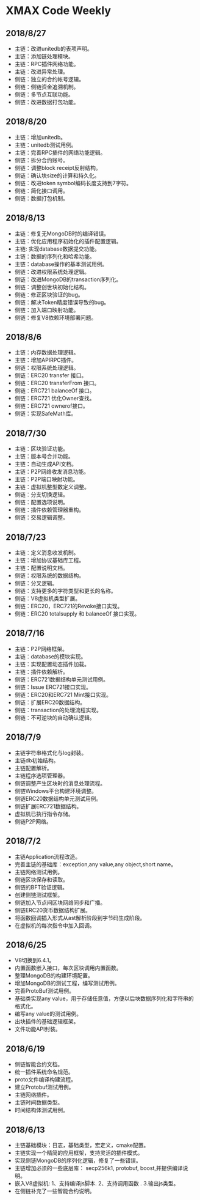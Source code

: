 # XMAX Code Weekly


2018/8/27
-----------------------
*  主链：改进unitedb的表项声明。
*  主链：添加链处理模块。
*  主链：RPC插件网络功能。
*  主链：改进异常处理。
*  侧链：独立的合约帐号逻辑。
*  侧链：侧链资金追溯机制。
*  侧链：多节点互联功能。
*  侧链：改进数据打包功能。


2018/8/20
-----------------------
*  主链：增加unitedb。
*  主链：unitedb测试用例。
*  主链：完善RPC插件的网络功能逻辑。
*  侧链：拆分合约账号。
*  侧链：调整block receipt反射结构。
*  侧链：确认块size的计算和持久化。
*  侧链：改进token symbol编码长度支持到7字符。
*  侧链：简化接口调用。
*  侧链：数据打包机制。

2018/8/13
-----------------------
*  主链：修复无MongoDB时的编译错误。
*  主链：优化应用程序初始化的插件配置逻辑。
*  主链: 实现database数据提交功能。
*  主链：数据的序列化和哈希功能。
*  主链：database操作的基本测试用例。
*  侧链：改进权限系统处理逻辑。
*  侧链：改进MongoDB的transaction序列化。
*  侧链：调整创世块初始化结构。
*  侧链：修正区块验证的bug。
*  侧链：解决Token精度错误导致的bug。
*  侧链：加入端口映射功能。
*  侧链：修复V8依赖环境部署问题。


2018/8/6
-----------------------
*  主链：内存数据处理逻辑。
*  主链：增加APIRPC插件。
*  侧链：权限系统处理逻辑。
*  侧链：ERC20 transfer 接口。
*  侧链：ERC20 transferFrom 接口。
*  侧链：ERC721 balanceOf 接口。
*  侧链：ERC721 优化Owner查找。
*  侧链：ERC721 ownerof接口。
*  侧链：实现SafeMath库。


2018/7/30
-----------------------
*  主链：区块验证功能。
*  主链：版本号合并功能。
*  主链：自动生成API文档。
*  主链：P2P网络收发消息功能。
*  主链：P2P端口映射功能。
*  主链：虚拟机整型数定义调整。
*  侧链：分支切换逻辑。
*  侧链：配置选项说明。
*  侧链：插件依赖管理器重构。
*  侧链：交易逻辑调整。


2018/7/23
-----------------------
*  主链：定义消息收发机制。
*  主链：增加协议基础库工程。
*  主链：配置说明文档。
*  侧链：权限系统的数据结构。
*  侧链：分叉逻辑。
*  侧链：支持更多的字符类型和更长的名称。
*  侧链：V8虚拟机类型扩展。
*  侧链：ERC20，ERC721的Revoke接口实现。
*  侧链：ERC20 totalsupply 和 balanceOf 接口实现。

2018/7/16
-----------------------
*  主链：P2P网络框架。
*  主链：database的模块实现。
*  主链：实现配置动态插件加载。
*  主链：插件依赖解析。
*  侧链：ERC721数据结构单元测试用例。
*  侧链：Issue ERC721接口实现。
*  侧链：ERC20和ERC721 Mint接口实现。
*  侧链：扩展ERC20数据结构。
*  侧链：transaction的处理流程实现。
*  侧链：不可逆块的自动确认逻辑。


2018/7/9
-----------------------
*  主链字符串格式化与log封装。
*  主链db初始结构。
*  主链配置解析。
*  主链程序选项管理器。
*  侧链调整产生区块时的消息处理流程。
*  侧链Windows平台构建环境调整。
*  侧链ERC20数据结构单元测试用例。
*  侧链扩展ERC721数据结构。
*  虚拟机已执行指令存储。
*  侧链P2P网络。


2018/7/2
-----------------------
*  主链Application流程改造。
*  完善主链的基础库：exception,any value,any object,short name。
*  主链网络测试用例。
*  侧链区块保存和读取。
*  侧链的BFT验证逻辑。
*  创建侧链测试框架。
*  侧链加入节点间区块网络同步和广播。
*  侧链ERC20货币数据结构扩展。
*  将函数回调插入形式从ast解析阶段到字节码生成阶段。
*  在虚拟机的每次指令中加入回调。


2018/6/25
-----------------------
*  V8切换到6.4.1。
*  内置函数嵌入接口，每次区块调用内置函数。
*  整理MongoDB的构建环境配置。
*  增加MongoDB的测试工程，编写测试用例。
*  完善ProtoBuf测试用例。
*  基础类实现any value，用于存储任意值，方便以后块数据序列化和字符串的格式化。
*  编写any value的测试用例。
*  出块插件的基础逻辑框架。
*  文件功能API封装。


2018/6/19
-----------------------
*  侧链智能合约文档。
*  统一插件系统命名规范。
*  proto文件编译构建流程。
*  建立Protobuf测试用例。
*  主链网络插件。
*  主链时间数据类型。
*  时间结构体测试用例。


2018/6/13
-----------------------
*  主链基础模块：日志，基础类型，宏定义，cmake配置。
*  主链实现一个精简的应用框架，支持灵活的插件模式。
*  实现侧链MongoDB的序列化逻辑，修复了一些错误。
*  主链增加必须的一些底层库： secp256k1, protobuf, boost,并提供编译说明。
*  嵌入V8虚拟机: 1、支持编译js脚本. 2、支持调用函数 . 3.输出js类型。
*  在侧链补充了一些智能合约说明。

